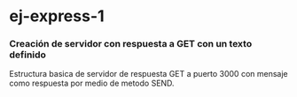 # ej-express-1
### Creación de servidor con respuesta a GET con un texto definido 

Estructura basica de servidor de respuesta GET a puerto 3000 con mensaje como respuesta por medio de metodo SEND.